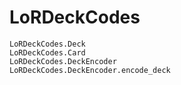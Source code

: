 # LoRDeckCodes

```@docs
LoRDeckCodes.Deck
LoRDeckCodes.Card
LoRDeckCodes.DeckEncoder
LoRDeckCodes.DeckEncoder.encode_deck
```
